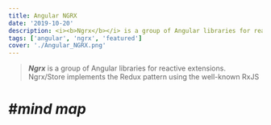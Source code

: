 ```yaml
---
title: Angular NGRX
date: '2019-10-20'
description: <i><b>Ngrx</b></i> is a group of Angular libraries for reactive extensions. Ngrx/Store implements the Redux pattern using the well-known RxJS</br><h5><i>Wikipidia</i></h5>.
tags: ['angular', 'ngrx', 'featured']
cover: './Angular_NGRX.png'
---
```


> **_Ngrx_** is a group of Angular libraries for reactive extensions. Ngrx/Store implements the Redux pattern using the well-known RxJS

# #**_mind map_**

<object data="https://coggle.it/diagram/XL1epr99Bud9tZgN/t/angular-ngrx/1ccd6ca6969d4045301c82b8619eccbe33c2e7dc0c92e81124b505392c5c18db" width="600" height="750" style="border-inline: 1px;">
</object>
